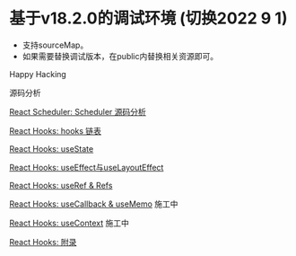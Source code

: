 # 基于v18.2.0的调试环境 (切换2022 9 1)

* 支持sourceMap。
* 如果需要替换调试版本，在public内替换相关资源即可。

Happy Hacking

源码分析

[React Scheduler: Scheduler 源码分析](https://github.com/IWSR/react-code-debug/issues/5)

[React Hooks: hooks 链表](https://github.com/IWSR/react-code-debug/issues/2)

[React Hooks: useState](https://github.com/IWSR/react-code-debug/issues/3)

[React Hooks: useEffect与useLayoutEffect](https://github.com/IWSR/react-code-debug/issues/1)

[React Hooks: useRef & Refs](https://github.com/IWSR/react-code-debug/issues/6)

[React Hooks: useCallback & useMemo](https://github.com/IWSR/react-code-debug/issues/7)  施工中

[React Hooks: useContext](https://github.com/IWSR/react-code-debug/issues/8)  施工中

[React Hooks: 附录](https://github.com/IWSR/react-code-debug/issues/4)
